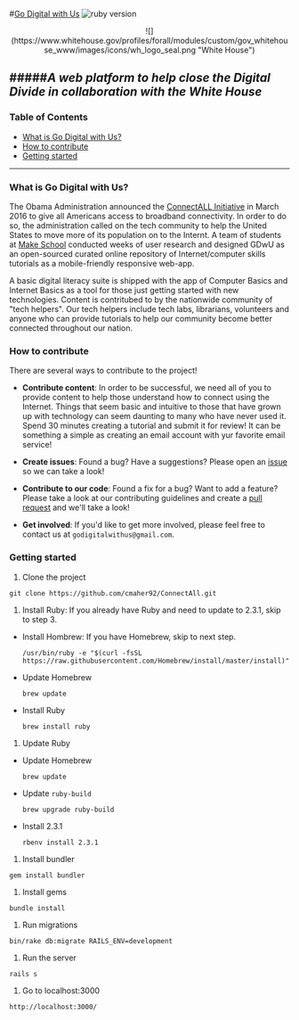 #[Go Digital with Us](http://www.godigitalwith.us/)
![ruby version](https://img.shields.io/badge/ruby-2.3.1-brightgreen.svg)

<center>
  ![](https://www.whitehouse.gov/profiles/forall/modules/custom/gov_whitehouse_www/images/icons/wh_logo_seal.png "White House")
</center>

#####*A web platform to help close the Digital Divide in collaboration with the White House*
---

### Table of Contents
* [What is Go Digital with Us?](#what-is-go-digital-with-us?)
* [How to contribute](#how-to-contribute)
* [Getting started](#getting-started)

---

### What is Go Digital with Us?
The Obama Administration announced the [ConnectALL Initiative](http://make.sc/whitehouse) in March 2016 to give all Americans access to broadband connectivity. In order to do so, the administration called on the tech community to help the United States to move more of its population on to the Internt. A team of students at [Make School](https://www.makeschool.com/founding-class) conducted weeks of user research and designed GDwU as an open-sourced curated online repository of Internet/computer skills tutorials as a mobile-friendly responsive web-app.

A basic digital literacy suite is shipped with the app of Computer Basics and Internet Basics as a tool for those just getting started with new technologies. Content is contritubed to by the nationwide community of "tech helpers". Our tech helpers include tech labs, librarians, volunteers and anyone who can provide tutorials to help our community become better connected throughout our nation.

### How to contribute
There are several ways to contribute to the project!

* **Contribute content**: In order to be successful, we need all of you to provide content to help those understand how to connect using the Internet. Things that seem basic and intuitive to those that have grown up with technology can seem daunting to many who have never used it. Spend 30 minutes creating a tutorial and submit it for review! It can be something a simple as creating an email account with yur favorite email service!

* **Create issues**: Found a bug? Have a suggestions? Please open an [issue](https://github.com/cmaher92/ConnectAll/issues) so we can take a look!

* **Contribute to our code**: Found a fix for a bug? Want to add a feature? Please take a look at our contributing guidelines and create a [pull request](https://github.com/cmaher92/ConnectAll/pulls) and we'll take a look!

* **Get involved**: If you'd like to get more involved, please feel free to contact us at `godigitalwithus@gmail.com`.

### Getting started

1. Clone the project
  ```
  git clone https://github.com/cmaher92/ConnectAll.git
  ```
1. Install Ruby: If you already have Ruby and need to update to 2.3.1, skip to step 3.
  * Install Hombrew: If you have Homebrew, skip to next step.
    ```
    /usr/bin/ruby -e "$(curl -fsSL https://raw.githubusercontent.com/Homebrew/install/master/install)"
    ```
  * Update Homebrew
    ```
    brew update
    ```
  * Install Ruby
    ```
    brew install ruby
    ```

1. Update Ruby
  * Update Homebrew
    ```
    brew update
    ```
  * Update `ruby-build`
    ```
    brew upgrade ruby-build
    ```
  * Install 2.3.1
    ```
    rbenv install 2.3.1
    ```

1. Install bundler
  ```
  gem install bundler
  ```

1. Install gems
  ```
  bundle install
  ```
1. Run migrations
  ```
  bin/rake db:migrate RAILS_ENV=development
  ```
1. Run the server
  ```
  rails s
  ```
1. Go to localhost:3000
  ```
  http://localhost:3000/
  ```
